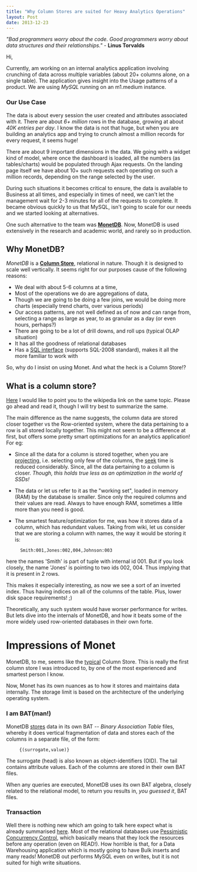 ```yaml
---
title: "Why Column Stores are suited for Heavy Analytics Operations"
layout: Post
date: 2013-12-23
---
```

*"Bad programmers worry about the code. Good programmers worry about data structures and their relationships."* - **Linus Torvalds**

Hi,

Currently, am working on an internal analytics application involving crunching of data across multiple variables (about 20+ columns alone, on a single table). The application gives insight into the Usage patterns of a product. We are using *MySQL* running on an m1.medium instance.

### Our Use Case

The data is about every session the user created and attributes associated with it. There are about *6+ million* rows in the database, growing at about *40K entries per day*. I know the data is not that huge, but when you are building an analytics app and trying to crunch almost a million records for every request, it seems huge!

There are about 9 important dimensions in the data. We going with a widget kind of model, where once the dashboard is loaded, all the numbers (as tables/charts) would be populated through Ajax requests. On the landing page itself we have about 10+ such requests each operating on such a million records, depending on the range selected by the user.

During such situations it becomes critical to ensure, the data is available to Business at all times, and especially in times of need, we can't let the management wait for 2-3 minutes for all of the requests to complete. It became obvious quickly to us that MySQL, isn't going to scale for our needs and we started looking at alternatives.

One such alternative to the team was **[MonetDB]**. Now, MonetDB is used extensively in the research and academic world, and rarely so in production.

## Why MonetDB?

*MonetDB* is a **[Column Store][Group-B]**, relational in nature. Though it is designed to scale well vertically. It seems right for our purposes cause of the following reasons:

 - We deal with about 5-6 columns at a time,
 - Most of the operations we do are aggregations of data,
 - Though we are going to be doing a few joins, we would be doing more charts (especially trend charts, over various periods)
 - Our access patterns, are not well defined as of now and can range from, selecting a range as large as year, to as granular as a day (or even hours, perhaps?)
 - There are going to be a lot of drill downs, and roll ups (typical OLAP situation)
 - It has all the goodness of relational databases
 - Has a [SQL interface][1] (supports SQL-2008 standard), makes it all the more familiar to work with

So, why do I insist on using Monet. And what the heck is a Column Store!?

## What is a column store?

[Here][wikipedia] I would like to point you to the wikipedia link on the same topic. Please go ahead and read it, though I will try best to summarize the same.

The main difference as the name suggests, the column data are stored closer together vs the Row-oriented system, where the data pertaining to a row is all stored locally together. This might not seem to be a difference at first, but offers some pretty smart optimizations for an analytics application! For eg:

* Since all the data for a column is stored together, when you are [projecting], i.e. selecting only few of the columns, the [seek] time is reduced considerably. Since, all the data pertaining to a column is closer. *Though, this holds true less as an optimization in the world of SSDs!*
* The data or let us refer to it as the "working set", loaded in memory (RAM) by the database is smaller. Since only the required columns and their values are read. Always to have enough RAM, sometimes a little more than you need is good.
* The smartest feature/optimization for me, was how it stores data of a column, which has redundant values. Taking from wiki, let us consider that we are storing a column with names, the way it would be storing it is:

		Smith:001,Jones:002,004,Johnson:003

here the names 'Smith' is part of tuple with internal id 001. But if you look closely, the name 'Jones' is pointing to two ids 002, 004. Thus implying that it is present in 2 rows.

This makes it especially interesting, as now we see a sort of an inverted index. Thus having indices on all of the columns of the table. Plus, lower disk space requirements! ;)

Theoretically, any such system would have worser performance for writes. But lets dive into the internals of MonetDB, and how it beats some of the more widely used row-oriented databases in their own forte.

# Impressions of Monet

MonetDB, to me, seems like the [typical][2] Column Store. This is really the first column store I was introduced to, by one of the most experienced and smartest person I know.

Now, Monet has its own nuances as to how it stores and maintains data internally. The storage limit is based on the architecture of the underlying operating system.

### I am BAT(man!)

MonetDB [stores][3] data in its own BAT -- *Binary Association Table* files, whereby it does vertical fragmentation of data and stores each of the columns in a separate file, of the form:

		 {(surrogate,value)}

The surrogate (head) is also known as object-identifiers (OID). The tail contains attribute values. Each of the columns are stored in their own BAT files.

When any queries are executed, MonetDB uses its own BAT algebra, closely related to the relational model, to return you results in, *you guessed it*, BAT files.

### Transaction

Well there is nothing new which am going to talk here expect what is already summarised [here][4]. Most of the relational databases use [Pessimistic Concurrency Control][concurrency], which basically means that they lock the resources before any operation (even on READ!). How horrible is that, for a Data Warehousing application which is mostly going to have Bulk inserts and many reads! MonetDB out performs MySQL even on writes, but it is not suited for high write situations.


[wikipedia]: http://en.wikipedia.org/wiki/Column-oriented_DBMS
[MonetDB]: http://www.monetdb.org/Home
[projecting]: http://en.wikipedia.org/wiki/Projection_(relational_algebra)
[seek]: http://en.wikipedia.org/wiki/Hard_disk_drive_performance_characteristics#SEEKTIME
[Group-B]: http://dbmsmusings.blogspot.in/2010/03/distinguishing-two-major-types-of_29.html
[1]: http://www.monetdb.org/Documentation/SQLreference
[2]: http://www.monetdb.org/Home/Features
[3]: http://www.monetdb.org/Documentation/Manuals/MonetDB/Architecture
[4]: http://www.monetdb.org/Documentation/Manuals/SQLreference/Transactions
[concurrency]: http://en.wikipedia.org/wiki/Concurrency_control

